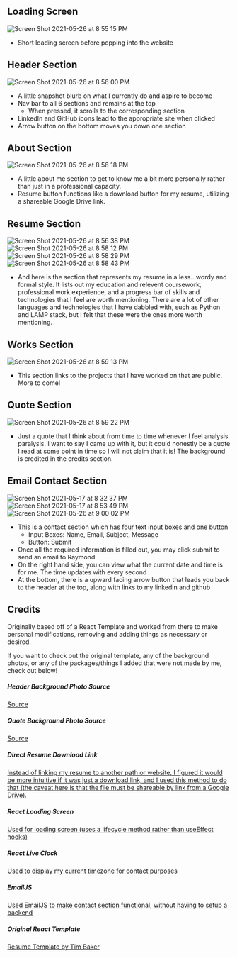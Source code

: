 ## Loading Screen
![Screen Shot 2021-05-26 at 8 55 15 PM](https://user-images.githubusercontent.com/45413260/120414411-cced6300-c30e-11eb-8fb5-0ccbf1e1e054.png)
- Short loading screen before popping into the website

## Header Section
![Screen Shot 2021-05-26 at 8 56 00 PM](https://user-images.githubusercontent.com/45413260/119863753-bf7b4780-bece-11eb-8dd2-01e89f07d31b.png)
- A little snapshot blurb on what I currently do and aspire to become
- Nav bar to all 6 sections and remains at the top
  - When pressed, it scrolls to the corresponding section
- LinkedIn and GitHub icons lead to the appropriate site when clicked
- Arrow button on the bottom moves you down one section

## About Section
![Screen Shot 2021-05-26 at 8 56 18 PM](https://user-images.githubusercontent.com/45413260/119863256-3a902e00-bece-11eb-9990-81e469d21b0e.png)
- A little about me section to get to know me a bit more personally rather than just in a professional capacity. 
- Resume button functions like a download button for my resume, utilizing a shareable Google Drive link.

## Resume Section
![Screen Shot 2021-05-26 at 8 56 38 PM](https://user-images.githubusercontent.com/45413260/119764639-a5a61a00-be66-11eb-90aa-b6840665b955.png)
![Screen Shot 2021-05-26 at 8 58 12 PM](https://user-images.githubusercontent.com/45413260/119764658-ad65be80-be66-11eb-87c0-757249d0e0a9.png)
![Screen Shot 2021-05-26 at 8 58 29 PM](https://user-images.githubusercontent.com/45413260/119764678-b5256300-be66-11eb-8c77-3a87e7b26214.png)
![Screen Shot 2021-05-26 at 8 58 43 PM](https://user-images.githubusercontent.com/45413260/119764694-bc4c7100-be66-11eb-8e77-d97b24f93c5a.png)
- And here is the section that represents my resume in a less...wordy and formal style. It lists out my education and relevent coursework, professional work experience, and a progress bar of skills and technologies that I feel are worth mentioning. There are a lot of other languages and technologies that I have dabbled with, such as Python and LAMP stack, but I felt that these were the ones more worth mentioning.

## Works Section
![Screen Shot 2021-05-26 at 8 59 13 PM](https://user-images.githubusercontent.com/45413260/119764499-5b249d80-be66-11eb-9bb0-47dd618c1861.png)
- This section links to the projects that I have worked on that are public. More to come!

## Quote Section
![Screen Shot 2021-05-26 at 8 59 22 PM](https://user-images.githubusercontent.com/45413260/119764445-3fb99280-be66-11eb-939c-f007408fc6e1.png)
- Just a quote that I think about from time to time whenever I feel analysis paralysis. I want to say I came up with it, but it could honestly be a quote I read at some point in time so I will not claim that it is! The background is credited in the credits section.

## Email Contact Section
![Screen Shot 2021-05-17 at 8 32 37 PM](https://user-images.githubusercontent.com/45413260/118586428-92e96200-b74f-11eb-8550-27477d6c903c.png)
![Screen Shot 2021-05-17 at 8 53 49 PM](https://user-images.githubusercontent.com/45413260/118587837-1c019880-b752-11eb-8b69-30c0a5fad80e.png)
![Screen Shot 2021-05-26 at 9 00 02 PM](https://user-images.githubusercontent.com/45413260/119764176-ca4dc200-be65-11eb-881d-5640a8582d97.png)
- This is a contact section which has four text input boxes and one button
  - Input Boxes: Name, Email, Subject, Message
  - Button: Submit 
- Once all the required information is filled out, you may click submit to send an email to Raymond
- On the right hand side, you can view what the current date and time is for me. The time updates with every second
- At the bottom, there is a upward facing arrow button that leads you back to the header at the top, along with links to my linkedin and github

## Credits
Originally based off of a React Template and worked from there to make personal modifications, removing and adding things as necessary or desired.

If you want to check out the original template, any of the background photos, or any of the packages/things I added that were not made by me, check out below!

##### Header Background Photo Source
<a href="https://wallpapercave.com/w/wp2394189">Source</a>

##### Quote Background Photo Source
<a href="https://wallpapercave.com/w/wp3436956">Source</a>

##### Direct Resume Download Link
<a href="https://www.youtube.com/watch?v=lebCH3l6ePc">Instead of linking my resume to another path or website, I figured it would be more intuitive if it was just a download link, and I used this method to do that (the caveat here is that the file must be shareable by link from a Google Drive).</a>

##### React Loading Screen
<a href="https://github.com/nguyenbathanh/react-loading-screen">Used for loading screen (uses a lifecycle method rather than useEffect hooks)</a>

##### React Live Clock
<a href="https://www.npmjs.com/package/react-live-clock">Used to display my current timezone for contact purposes</a>

##### EmailJS
<a href="https://www.emailjs.com/">Used EmailJS to make contact section functional, without having to setup a backend</a>

##### Original React Template
<a href="https://github.com/tbakerx/react-resume-template">Resume Template by Tim Baker</a>
